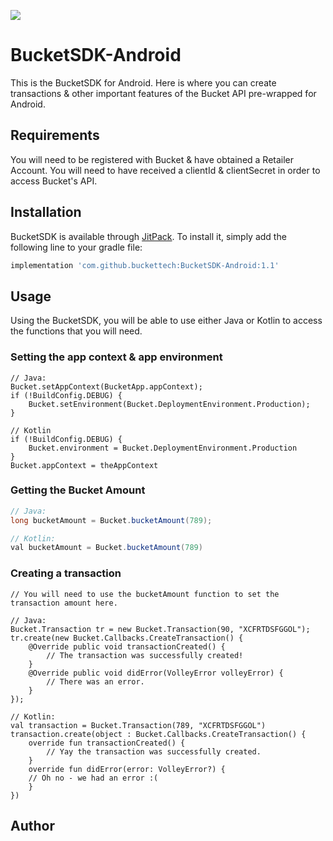 [![](https://jitpack.io/v/buckettech/BucketSDK-Android.svg)](https://jitpack.io/#buckettech/BucketSDK-Android)

# BucketSDK-Android
This is the BucketSDK for Android.  Here is where you can create transactions & other important features of the Bucket API pre-wrapped for Android.

## Requirements
You will need to be registered with Bucket & have obtained a Retailer Account.  You will need to have received a clientId & clientSecret in order to access Bucket's API.

## Installation

BucketSDK is available through [JitPack](https://jitpack.io). To install
it, simply add the following line to your gradle file:

```gradle
implementation 'com.github.buckettech:BucketSDK-Android:1.1'
```

## Usage
Using the BucketSDK, you will be able to use either Java or Kotlin to access the functions that you will need.
### Setting the app context & app environment
```
// Java:
Bucket.setAppContext(BucketApp.appContext);
if (!BuildConfig.DEBUG) {
    Bucket.setEnvironment(Bucket.DeploymentEnvironment.Production);
}

// Kotlin
if (!BuildConfig.DEBUG) {
    Bucket.environment = Bucket.DeploymentEnvironment.Production
}
Bucket.appContext = theAppContext
```
### Getting the Bucket Amount
```Java
// Java:
long bucketAmount = Bucket.bucketAmount(789);

// Kotlin:
val bucketAmount = Bucket.bucketAmount(789)
```
### Creating a transaction
```
// You will need to use the bucketAmount function to set the transaction amount here.

// Java:
Bucket.Transaction tr = new Bucket.Transaction(90, "XCFRTDSFGGOL");
tr.create(new Bucket.Callbacks.CreateTransaction() {
    @Override public void transactionCreated() {
        // The transaction was successfully created!
    }
    @Override public void didError(VolleyError volleyError) {
        // There was an error.
    }
});

// Kotlin:
val transaction = Bucket.Transaction(789, "XCFRTDSFGGOL")
transaction.create(object : Bucket.Callbacks.CreateTransaction() {
    override fun transactionCreated() {
        // Yay the transaction was successfully created.
    }
    override fun didError(error: VolleyError?) {
    // Oh no - we had an error :(
    }
})
```

## Author
